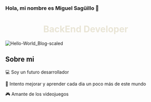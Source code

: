 ### Hola, mi nombre es Miguel Sagüillo 👋

<h1 style="color:#E9E5D6" align="center">BackEnd Developer</h1>

![Hello-World_Blog-scaled](https://user-images.githubusercontent.com/124071103/216621937-488d60a7-2f0f-4540-9318-43386e917819.jpeg)

## Sobre mi

💻 Soy un futuro desarrollador

🔭 Intento mejorar y aprender cada dia un poco más de este mundo

🎮 Amante de los videojuegos

<!--
**mSaguilloQ/mSaguilloQ** is a ✨ _special_ ✨ repository because its `README.md` (this file) appears on your GitHub profile.

Here are some ideas to get you started:

- 🔭 I’m currently working on ...
- 🌱 I’m currently learning ...
- 👯 I’m looking to collaborate on ...
- 🤔 I’m looking for help with ...
- 💬 Ask me about ...
- 📫 How to reach me: ...
- 😄 Pronouns: ...
- ⚡ Fun fact: ...
-->
